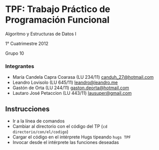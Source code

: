 TPF: Trabajo Práctico de Programación Funcional
===============================================

Algoritmo y Estructuras de Datos I

1° Cuatrimestre 2012

Grupo 10

### Integrantes

- María Candela Capra Coarasa (LU 234/11) <canduh_27@hotmail.com>
- Leandro Lovisolo (LU 645/11) <leandro@leandro.me>
- Gastón de Orta (LU 244/11) <gaston.deorta@hotmail.com>
- Lautaro José Petaccion (LU 443/11) <lausuper@gmail.com>

Instrucciones
-------------

- Ir a la línea de comandos
- Cambiar al directorio con el código del TP (`cd directorio/con/el/codigo`)
- Cargar el código en el intérprete Hugs tipeando `hugs TPF`
- Invocar desde el intérprete las funciones deseadas